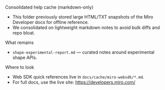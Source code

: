 Consolidated help cache (markdown-only)

- This folder previously stored large HTML/TXT snapshots of the Miro Developer docs for offline reference.
- We consolidated on lightweight markdown notes to avoid bulk diffs and repo bloat.

What remains

- `shape-experimental-report.md` — curated notes around experimental shape APIs.

Where to look

- Web SDK quick references live in `docs/cache/miro-websdk/*.md`.
- For full docs, use the live site: https://developers.miro.com/
